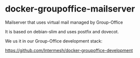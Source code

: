 # docker-groupoffice-mailserver
Mailserver that uses virtual mail managed by Group-Office

It is based on debian-slim and uses postfix and dovecot.

We us it in our Group-Office development stack:

https://github.com/Intermesh/docker-groupoffice-development
